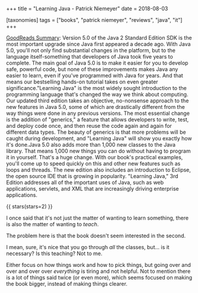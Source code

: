 +++
title = "Learning Java - Patrick Niemeyer"
date = 2018-08-03

[taxonomies]
tags = ["books", "patrick niemeyer", "reviews", "java", "it"]
+++

[GoodReads Summary](https://www.goodreads.com/book/show/665984.Learning_Java):
Version 5.0 of the Java 2 Standard Edition SDK is the most important upgrade
since Java first appeared a decade ago. With Java 5.0, you'll not only find
substantial changes in the platform, but to the language itself-something that
developers of Java took five years to complete. The main goal of Java 5.0 is
to make it easier for you to develop safe, powerful code, but none of these
improvements makes Java any easier to learn, even if you've programmed with
Java for years. And that means our bestselling hands-on tutorial takes on even
greater significance."Learning Java" is the most widely sought introduction to
the programming language that's changed the way we think about computing. Our
updated third edition takes an objective, no-nonsense approach to the new
features in Java 5.0, some of which are drastically different from the way
things were done in any previous versions. The most essential change is the
addition of "generics," a feature that allows developers to write, test, and
deploy code once, and then reuse the code again and again for different data
types. The beauty of generics is that more problems will be caught during
development, and "Learning Java" will show you exactly how it's done.Java 5.0
also adds more than 1,000 new classes to the Java library. That means 1,000
new things you can do without having to program it in yourself. That's a huge
change. With our book's practical examples, you'll come up to speed quickly on
this and other new features such as loops and threads. The new edition also
includes an introduction to Eclipse, the open source IDE that is growing in
popularity. "Learning Java," 3rd Edition addresses all of the important uses
of Java, such as web applications, servlets, and XML that are increasingly
driving enterprise applications.

<!-- more -->

{{ stars(stars=2) }}

I once said that it's not just the matter of wanting to learn something, there
is also the matter of wanting to *teach*.

The problem here is that the book doesn't seem interested in the second.

I mean, sure, it's nice that you go through *all* the classes, but... is it
necessary? Is this teaching? Not to me.

Either focus on how things work and how to pick things, but going over and
over and over over *everything* is tiring and not helpful. Not to mention
there is a lot of things said twice (or even more), which seems focused on
making the book bigger, instead of making things clearer.
